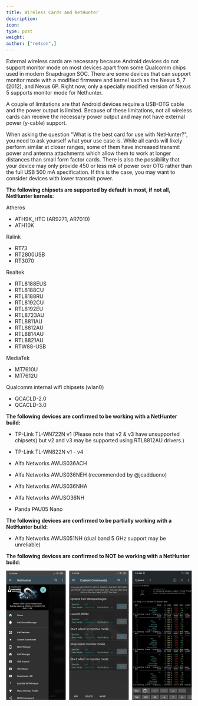```yaml
---
title: Wireless Cards and NetHunter
description:
icon:
type: post
weight:
author: ["re4son",]
---
```


External wireless cards are necessary because Android devices do not support monitor mode on most devices apart from some Qualcomm chips used in modern Snapdragon SOC. There are some devices that can support monitor mode with a modified firmware and kernel such as the Nexus 5, 7 (2012), and Nexus 6P. Right now, only a specially modified version of Nexus 5 supports monitor mode for Nethunter.

A couple of limitations are that Android devices require a USB-OTG cable and the power output is limited. Because of these limitations, not all wireless cards can receive the necessary power output and may not have external power (y-cable) support.

When asking the question "What is the best card for use with NetHunter?", you need to ask yourself what your use case is.
While all cards will likely perform similar at closer ranges, some of them have increased transmit power and antenna attachments which allow them to work at longer distances than small form factor cards.
There is also the possibility that your device may only provide 450 or less mA of power over OTG rather than the full USB 500 mA specification. If this is the case, you may want to consider devices with lower transmit power.

**The following chipsets are supported by default in most, if not all, NetHunter kernels:**

Atheros
- ATH9K_HTC (AR9271, AR7010)
- ATH10K

Ralink
- RT73
- RT2800USB
- RT3070

Realtek
- RTL8188EUS
- RTL8188CU
- RTL8188RU
- RTL8192CU
- RTL8192EU
- RTL8723AU
- RTL8811AU
- RTL8812AU
- RTL8814AU
- RTL8821AU
- RTW88-USB

MediaTek
- MT7610U
- MT7612U

Qualcomm internal wifi chipsets (wlan0)
- QCACLD-2.0
- QCACLD-3.0

**The following devices are confirmed to be working with a NetHunter build:**
- TP-Link TL-WN722N v1 (Please note that v2 & v3 have unsupported chipsets)
  but v2 and v3 may be supported using RTL8812AU drivers.)

- TP-Link TL-WN822N v1 - v4
- Alfa Networks AWUS036ACH
- Alfa Networks AWUS036NEH (recommended by @jcadduono)
- Alfa Networks AWUS036NHA
- Alfa Networks AWUSO36NH
- Panda PAU05 Nano

**The following devices are confirmed to be partially working with a NetHunter build:**
- Alfa Networks AWUS051NH (dual band 5 GHz support may be unreliable)

**The following devices are confirmed to NOT be working with a NetHunter build:**

![](nethunter-wlan0monitor.png)
